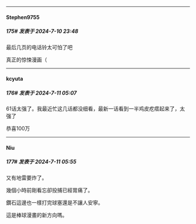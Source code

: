 ﻿
*****

####  Stephen9755  
##### 175#       发表于 2024-7-10 23:48

最后几页的电话铃太可怕了吧

真正的惊悚漫画（


*****

####  kcyuta  
##### 176#       发表于 2024-7-11 05:07

61话太强了。我最近忙这几话都没细看，最新一话看到一半鸡皮疙瘩起来了，太强了

恭喜100万


*****

####  Niu  
##### 177#       发表于 2024-7-11 05:55

又有地雷要炸了。

幾個小時前剛看忘卻投捕已經胃痛了。

鑽石這邊也一樣打完球塞還是不讓人安寧。

這是棒球漫畫的新方向嗎。


